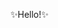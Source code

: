 <!-- <br>
✔
<br>

## 𝙃𝙞 𝙩𝙝𝙚𝙧𝙚, 𝙄'𝙢 𝙅𝙞𝙨𝙤𝙤𝙠𝙞𝙢! 🐈‍ , ,


𝙸'𝚖 𝚖𝚊𝚓𝚘𝚛𝚒𝚗𝚐 𝚙𝚊𝚒𝚗𝚝𝚒𝚗𝚐 (𝚎𝚜𝚙𝚎𝚌𝚒𝚊𝚕𝚕𝚢 𝙺𝚘𝚛𝚎𝚊𝚗 𝙰𝚛𝚝𝚜), 
𝚋𝚞𝚝 𝙸'𝚖 𝚊𝚕𝚜𝚘 𝚒𝚗𝚝𝚎𝚛𝚎𝚜𝚝𝚎𝚍 𝚒𝚗 𝚃𝚎𝚌𝚑𝚗𝚘𝚕𝚘𝚐𝚢!

𝙲𝚞𝚛𝚛𝚎𝚗𝚝𝚕𝚢, 𝙸 𝚊𝚖 𝚜𝚝𝚞𝚍𝚢𝚒𝚗𝚐 𝙵𝚒𝚗𝚎 𝙰𝚛𝚝𝚜 𝚊𝚗𝚍 
𝙲𝚘𝚖𝚙𝚞𝚝𝚎𝚛 𝙴𝚗𝚐𝚒𝚗𝚎𝚎𝚛𝚒𝚗𝚐 𝚊𝚝 𝙷𝚘𝚗𝚐𝚒𝚔 𝚄𝚗𝚒𝚟𝚎𝚛𝚜𝚒𝚝𝚢, 𝚂𝚎𝚘𝚞𝚕, 𝙺𝚘𝚛𝚎𝚊.

𝙿𝚕𝚎𝚊𝚜𝚎 𝚏𝚎𝚎𝚕 𝚏𝚛𝚎𝚎 𝚝𝚘 𝚌𝚘𝚗𝚝𝚊𝚌𝚝 𝚖𝚎!
<br>
<br>
<br>

------------------------------------------------------

### 💚✨ 𝙲𝚘𝚗𝚝𝚊𝚌𝚝:
[𝙴-𝚖𝚊𝚒𝚕] 𝚗𝚒𝚖𝚖𝚘𝟿𝟶𝟺𝟶@𝚐𝚖𝚊𝚒𝚕.𝚌𝚘𝚖
<br>
[𝙸𝚗𝚜𝚝𝚊𝚛𝚐𝚛𝚊𝚖] @𝚗𝚒𝚖𝚘_𝚍𝚊𝚢𝚍𝚛𝚎𝚊𝚖𝚒𝚗𝚐
<br>
[𝙷𝚘𝚖𝚎-𝚙𝚊𝚐𝚎] 𝚑𝚝𝚝𝚙𝚜://𝚠𝚠𝚠.𝚓𝚒𝚜𝚘𝚘𝚔𝚒𝚖.𝚗𝚎𝚝
<br>
<br>

### 💚✨ 𝟺𝟸𝚂𝚎𝚘𝚞𝚕: -->

✨Hello!✨

<!--
**nimo-my/nimo-my** is a ✨ _special_ ✨ repository because its `README.md` (this file) appears on your GitHub profile.

Here are some ideas to get you started:

- 🔭 I’m currently working on ...
- 🌱 I’m currently learning ...
- 👯 I’m looking to collaborate on ...
- 🤔 I’m looking for help with ...
- 💬 Ask me about ...
- 📫 How to reach me: ...
- 😄 Pronouns: ...
- ⚡ Fun fact: ...
-->
